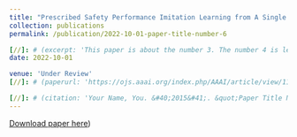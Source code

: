 ```yaml
---
title: "Prescribed Safety Performance Imitation Learning from A Single Expert Dataset"
collection: publications
permalink: /publication/2022-10-01-paper-title-number-6

[//]: # (excerpt: 'This paper is about the number 3. The number 4 is left for future work.')
date: 2022-10-01

venue: 'Under Review'
[//]: # (paperurl: 'https://ojs.aaai.org/index.php/AAAI/article/view/11957')

[//]: # (citation: 'Your Name, You. &#40;2015&#41;. &quot;Paper Title Number 3.&quot; <i>Journal 1</i>. 1&#40;3&#41;.')
---
```


[//]: # (This paper is about the number 3. The number 4 is left for future work.)

[Download paper here](https://openreview.net/forum?id=aPc-R01WvJV))
